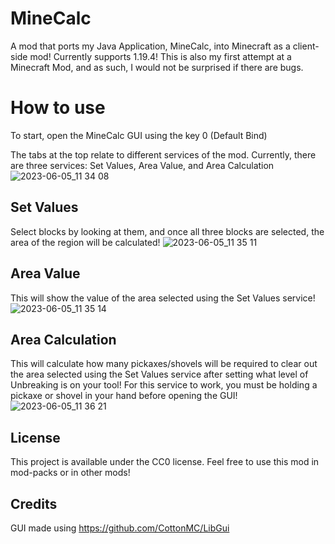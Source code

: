 # MineCalc

A mod that ports my Java Application, MineCalc, into Minecraft as a client-side mod! Currently supports 1.19.4!
This is also my first attempt at a Minecraft Mod, and as such, I would not be surprised if there are bugs.

# How to use

To start, open the MineCalc GUI using the key 0 (Default Bind)

The tabs at the top relate to different services of the mod. Currently, there are three services: Set Values, Area Value, and Area Calculation
![2023-06-05_11 34 08](https://github.com/ThePhaseCat/MineCalc-Mod/assets/84151006/c89f8f20-8e18-48b2-b5e9-3aac2e1aaa23)


## Set Values
Select blocks by looking at them, and once all three blocks are selected, the area of the region will be calculated!
![2023-06-05_11 35 11](https://github.com/ThePhaseCat/MineCalc-Mod/assets/84151006/73490bf6-ebc2-4613-83e7-ce77fd50f09a)

## Area Value
This will show the value of the area selected using the Set Values service!
![2023-06-05_11 35 14](https://github.com/ThePhaseCat/MineCalc-Mod/assets/84151006/337a6f01-4eed-4312-b5f1-ca334e1da1a0)

## Area Calculation
This will calculate how many pickaxes/shovels will be required to clear out the area selected using the Set Values service after setting what level of Unbreaking is on your tool! For this service to work, you must be holding a pickaxe or shovel in your hand before opening the GUI!
![2023-06-05_11 36 21](https://github.com/ThePhaseCat/MineCalc-Mod/assets/84151006/62cf622c-0c18-4907-b0aa-952b4a3f4e55)

## License

This project is available under the CC0 license. Feel free to use this mod in mod-packs or in other mods!


## Credits
GUI made using https://github.com/CottonMC/LibGui

